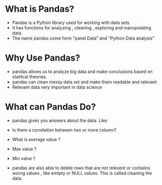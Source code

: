 # What is Pandas?
- Pandas is a Python library used for working with data sets.
- It has functions for analyzing , cleaning , exploring and manupulating data
- The name pandas come form "panel Data" and "Python Data analysis"

# Why Use Pandas?
- pandas allows us to analyze big data and make conclusions based on statitcal theories.
- pandas can clean messy data set and make them readable and relevant 
- Relevant data very important in data science

# What can Pandas Do?
- pandas gives you answers about the data. Like:

- Is there a correlation between two or more column?
- What is average value ?
- Max value ?
- Min value ?

- pandas are also able to delete rows that are not relevent or contaiins worng values , like emtpty or NULL values. This is called cleaning the data.



